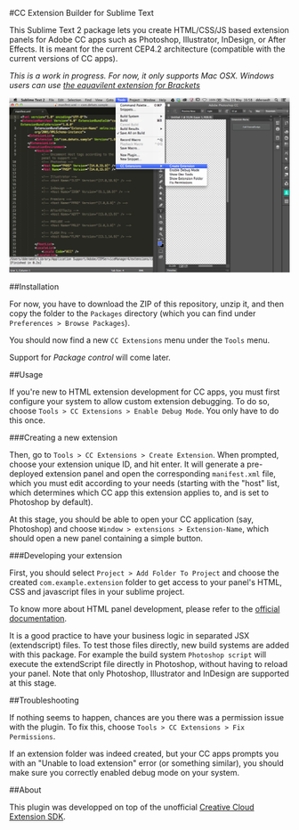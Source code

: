 #CC Extension Builder for Sublime Text

This Sublime Text 2 package lets you create HTML/CSS/JS based extension panels for Adobe CC apps such as Photoshop, Illustrator, InDesign, or After Effects. It is meant for the current CEP4.2 architecture (compatible with the current versions of CC apps).


*This is a work in progress. For now, it only supports Mac OSX. Windows users can use [the equavilent extension for Brackets](https://github.com/davidderaedt/CC-Extension-Builder-for-Brackets)*

![image](assets/screenshot.png)


##Installation

For now, you have to download the ZIP of this repository, unzip it, and then copy the folder to the `Packages` directory (which you can find under `Preferences > Browse Packages`).

You should now find a new `CC Extensions` menu under the `Tools` menu.

Support for *Package control* will come later.


##Usage

If you're new to HTML extension development for CC apps, you must first configure your system to allow custom extension debugging. To do so, choose `Tools > CC Extensions > Enable Debug Mode`. You only have to do this once.

###Creating a new extension

Then, go to `Tools > CC Extensions > Create Extension`. When prompted, choose your extension unique ID, and hit enter. It will generate a pre-deployed extension panel and open the corresponding `manifest.xml` file, which you must edit according to your needs (starting with the "host" list, which determines which CC app this extension applies to, and is set to Photoshop by default).

At this stage, you should be able to open your CC application (say, Photoshop) and choose `Window > extensions > Extension-Name`, which should open a new panel containing a simple button.

###Developing your extension

First, you should select `Project > Add Folder To Project` and choose the created `com.example.extension` folder to get access to your panel's HTML, CSS and javascript files in your sublime project.

To know more about HTML panel development, please refer to the [official documentation](http://wwwimages.adobe.com/content/dam/Adobe/en/devnet/cs-extension-builder/pdfs/CC_Extension_SDK.pdf).

It is a good practice to have your business logic in separated JSX (extendscript) files. To test those files directly, new build systems are added with this package. For example the build system `Photoshop script` will execute the extendScript file directly in Photoshop, without having to reload your panel. Note that only Photoshop, Illustrator and InDesign are supported at this stage.


##Troubleshooting

If nothing seems to happen, chances are you there was a permission issue with the plugin. To fix this, choose `Tools > CC Extensions > Fix Permissions`.

If an extension folder was indeed created, but your CC apps prompts you with an "Unable to load extension" error (or something similar), you should make sure you correctly enabled debug mode on your system.


##About

This plugin was developped on top of the unofficial [Creative Cloud Extension SDK](https://github.com/davidderaedt/CC-EXT-SDK).
